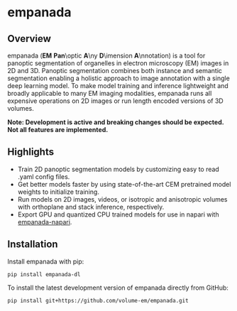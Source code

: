 # empanada

## Overview

empanada (**EM** **Pan**\optic **A**\ny **D**\imension **A**\nnotation) is a tool for panoptic segmentation of organelles in electron microscopy (EM) images in 2D and 3D.
Panoptic segmentation combines both instance and semantic segmentation enabling a holistic approach to image annotation
with a single deep learning model. To make model training and inference lightweight and broadly applicable to many EM
imaging modalities, empanada runs all expensive operations on 2D images or run length encoded versions of 3D volumes.

**Note: Development is active and breaking changes should be expected. Not all features are implemented.**

## Highlights

  - Train 2D panoptic segmentation models by customizing easy to read .yaml config files.
  - Get better models faster by using state-of-the-art CEM pretrained model weights to initialize training.
  - Run models on 2D images, videos, or isotropic and anisotropic volumes with orthoplane and stack inference, respectively.
  - Export GPU and quantized CPU trained models for use in napari with [empanada-napari](https://github.com/volume-em/empanada-napari).

## Installation

Install empanada with pip:

```shell
pip install empanada-dl
```

To install the latest development version of empanada directly from GitHub:

```shell
pip install git+https://github.com/volume-em/empanada.git
```
